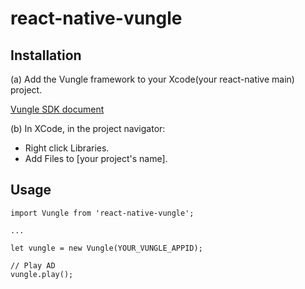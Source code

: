 # react-native-vungle

Installation
---

(a) Add the Vungle framework to your Xcode(your react-native main) project.

[Vungle SDK document](https://support.vungle.com/hc/en-us/articles/204430550-Get-Started-with-Vungle-iOS-SDK)

(b) In XCode, in the project navigator:

- Right click Libraries.
- Add Files to [your project's name].

Usage
---

```
import Vungle from 'react-native-vungle';

...

let vungle = new Vungle(YOUR_VUNGLE_APPID);

// Play AD
vungle.play();
```
